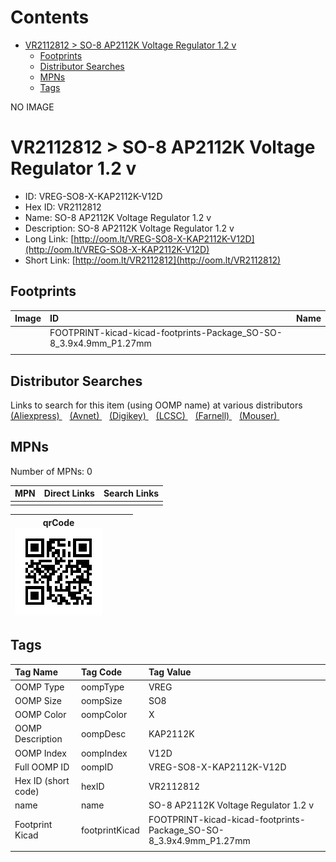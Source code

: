 



Contents
========

* [VR2112812 > SO-8 AP2112K Voltage Regulator 1.2 v](#vr2112812--so-8-ap2112k-voltage-regulator-12-v)
	* [Footprints](#footprints)
	* [Distributor Searches](#distributor-searches)
	* [MPNs](#mpns)
	* [Tags](#tags)
  
NO IMAGE  
# VR2112812 > SO-8 AP2112K Voltage Regulator 1.2 v

- ID: VREG-SO8-X-KAP2112K-V12D
- Hex ID: VR2112812
- Name: SO-8 AP2112K Voltage Regulator 1.2 v
- Description: SO-8 AP2112K Voltage Regulator 1.2 v
- Long Link: [http://oom.lt/VREG-SO8-X-KAP2112K-V12D](http://oom.lt/VREG-SO8-X-KAP2112K-V12D)
- Short Link: [http://oom.lt/VR2112812](http://oom.lt/VR2112812)

## Footprints
  

|Image|ID|Name|
| :--- | :--- | :--- |
||FOOTPRINT-kicad-kicad-footprints-Package_SO-SO-8_3.9x4.9mm_P1.27mm||
||||

## Distributor Searches
  
Links to search for this item (using OOMP name) at various distributors  
[(Aliexpress) ](https://www.aliexpress.com/wholesale?SearchText=1117SO-8+AP2112K+Voltage+Regulator+1.2+v)&nbsp;&nbsp;&nbsp;[(Avnet) ](https://www.avnet.com/shop/us/search/SO-8+AP2112K+Voltage+Regulator+1.2+v)&nbsp;&nbsp;&nbsp;[(Digikey) ](https://www.digikey.co.uk/en/products/result?s=SO-8+AP2112K+Voltage+Regulator+1.2+v)&nbsp;&nbsp;&nbsp;[(LCSC) ](https://www.lcsc.com/search?q=SO-8+AP2112K+Voltage+Regulator+1.2+v)&nbsp;&nbsp;&nbsp;[(Farnell) ](https://uk.farnell.com/search?st=SO-8+AP2112K+Voltage+Regulator+1.2+v)&nbsp;&nbsp;&nbsp;[(Mouser) ](https://www.mouser.com/c/?q=SO-8+AP2112K+Voltage+Regulator+1.2+v)&nbsp;&nbsp;&nbsp;
## MPNs
  
Number of MPNs: 0  

|MPN|Direct Links|Search Links|
| :--- | :--- | :--- |
||||
  

|qrCode<br>[![](https://raw.githubusercontent.com/oomlout/oomlout_OOMP_parts_V2/main/VREG/SO8/X/KAP2112K/V12D/qrCode_140.png)](https://github.com/oomlout/oomlout_OOMP_parts_V2/tree/main/VREG/SO8/X/KAP2112K/V12D/qrCode.png)||||
| :---: | :---: | :---: | :---: |

## Tags
  

|Tag Name|Tag Code|Tag Value|
| :--- | :--- | :--- |
|OOMP Type|oompType|VREG|
|OOMP Size|oompSize|SO8|
|OOMP Color|oompColor|X|
|OOMP Description|oompDesc|KAP2112K|
|OOMP Index|oompIndex|V12D|
|Full OOMP ID|oompID|VREG-SO8-X-KAP2112K-V12D|
|Hex ID (short code)|hexID|VR2112812|
|name|name|SO-8 AP2112K Voltage Regulator 1.2 v|
|Footprint Kicad|footprintKicad|FOOTPRINT-kicad-kicad-footprints-Package_SO-SO-8_3.9x4.9mm_P1.27mm|
||||
